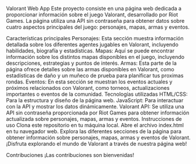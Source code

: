 Valorant Web App
Este proyecto consiste en una página web dedicada a proporcionar información sobre el juego Valorant, desarrollado por Riot Games. La página utiliza una API sin contraseña para obtener datos sobre cuatro aspectos principales del juego: personajes, mapas, armas y eventos.

Características principales
Personajes: Esta sección muestra información detallada sobre los diferentes agentes jugables en Valorant, incluyendo habilidades, biografía y estadísticas.
Mapas: Aquí se puede encontrar información sobre los distintos mapas disponibles en el juego, incluyendo descripciones, estrategias y puntos de interés.
Armas: Esta parte de la página ofrece detalles sobre las armas disponibles en Valorant, como estadísticas de daño y un muñeco de prueba para planificar tus proximas rondas.
Eventos: En esta sección se muestran los eventos actuales y próximos relacionados con Valorant, como torneos, actualizaciones importantes o eventos de la comunidad.
Tecnologías utilizadas
HTML/CSS: Para la estructura y diseño de la página web.
JavaScript: Para interactuar con la API y mostrar los datos dinámicamente.
Valorant API: Se utiliza una API sin contraseña proporcionada por Riot Games para obtener información actualizada sobre personajes, mapas, armas y eventos.
Instrucciones de uso
Clona este repositorio en tu máquina local.
Abre el archivo index.html en tu navegador web.
Explora las diferentes secciones de la página para obtener información sobre personajes, mapas, armas y eventos de Valorant.
¡Disfruta explorando el mundo de Valorant a través de nuestra página web!

Contribuciones
¡Las contribuciones son bienvenidas!